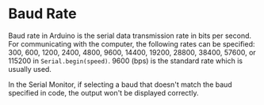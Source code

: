 # Baud Rate

Baud rate in Arduino is the serial data transmission rate in bits per second. For communicating with the computer, the following rates can be specified: 300, 600, 1200, 2400, 4800, 9600, 14400, 19200, 28800, 38400, 57600, or 115200 in `Serial.begin(speed)`. 9600 (bps) is the standard rate which is usually used.

In the Serial Monitor, if selecting a baud that doesn't match the baud specified in code, the output won't be displayed correctly.
